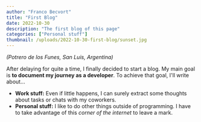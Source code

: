 ```yaml
---
author: "Franco Becvort"
title: "First Blog"
date: 2022-10-30
description: "The first blog of this page"
categories: ["Personal stuff"]
thumbnail: /uploads/2022-10-30-first-blog/sunset.jpg
---
```


_\(Potrero de los Funes, San Luis, Argentina\)_

After delaying for quite a time, I finally decided to start a blog. My main goal is **to document my journey as a developer**. To achieve that goal, I'll write about…

* **Work stuff:** Even if little happens, I can surely extract some thoughts about tasks or chats with my coworkers.
* **Personal stuff:** I like to do other things outside of programming. I have to take advantage of this _corner of the internet_ to leave a mark.
